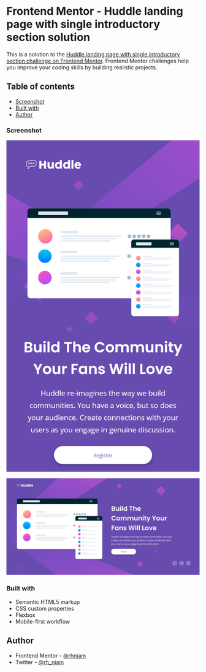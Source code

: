 # Frontend Mentor - Huddle landing page with single introductory section solution

This is a solution to the [Huddle landing page with single introductory section challenge on Frontend Mentor](https://www.frontendmentor.io/challenges/huddle-landing-page-with-a-single-introductory-section-B_2Wvxgi0). Frontend Mentor challenges help you improve your coding skills by building realistic projects. 

## Table of contents

- [Screenshot](#screenshot)
- [Built with](#built-with)
- [Author](#author)



### Screenshot

![](mobileverson.png)

![](desktopversion.png)


### Built with

- Semantic HTML5 markup
- CSS custom properties
- Flexbox
- Mobile-first workflow


## Author

- Frontend Mentor - [@rhniam](https://www.frontendmentor.io/profile/rhniam)
- Twitter - [@rh_niam](https://www.twitter.com/rh_niam)
